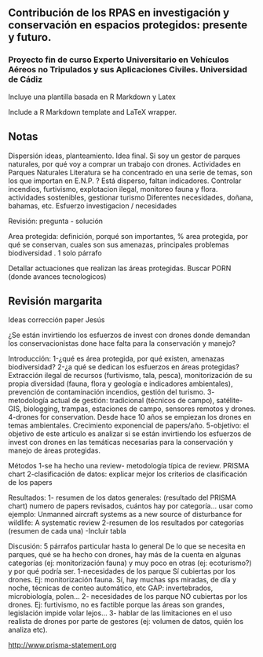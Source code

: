 ## Contribución de los RPAS en investigación y conservación en espacios protegidos: presente y futuro. 
### Proyecto fin de curso Experto Universitario en Vehículos Aéreos no Tripulados y sus Aplicaciones Civiles. Universidad de Cádiz 

Incluye una plantilla basada en R Markdown y Latex

Include a R Markdown template and LaTeX wrapper.



## Notas

Dispersión ideas, planteamiento. Idea final. 
Si soy un gestor de parques naturales, por qué voy a comprar un trabajo con drones.
Actividades en Parques Naturales
Literatura se ha concentrado en una serie de temas, son los que importan en E.N.P. ?
Está disperso, faltan indicadores. 
Controlar incendios, furtivismo, explotacion ilegal, monitoreo fauna y flora. actividades sostenibles, gestionar turismo
Diferentes necesidades, doñana, bahamas, etc. 
Esfuerzo investigacion / necesidades

Revisión: pregunta - solución	

Area protegida: definición, porqué son importantes, % area protegida, por qué se conservan, cuales son sus amenazas, principales problemas biodiversidad . 1 solo párrafo

Detallar actuaciones que realizan las áreas protegidas. Buscar PORN (donde avances tecnologicos)


## Revisión margarita

Ideas corrección paper Jesús

¿Se están invirtiendo los esfuerzos de invest con drones donde demandan los conservacionistas done hace falta para la conservación y manejo?

Introducción:
1-¿qué es área protegida, por qué existen, amenazas biodiversidad?
2-¿a qué se dedican los esfuerzos en áreas protegidas? Extracción ilegal de recursos (furtivismo, tala, pesca), monitorización de su propia diversidad (fauna, flora y geología e indicadores ambientales), prevención de contaminación incendios, gestión del turismo. 
3- metodología actual de gestión: tradicional (técnicos de campo), satélite-GIS, biologging, trampas, estaciones de campo, sensores remotos y drones. 
4-drones for conservation. Desde hace 10 años se empiezan los drones en temas ambientales. Crecimiento exponencial de papers/año. 
5-objetivo: el objetivo de este artículo es analizar si se están invirtiendo los esfuerzos de invest con drones en las temáticas necesarias para la conservación y manejo de áreas protegidas. 

Métodos
1-se ha hecho una review- metodología típica de review. PRISMA chart
2-clasificación de datos: explicar mejor los criterios de clasificación de los papers

Resultados:
1- resumen de los datos generales: (resultado del PRISMA chart) numero de papers revisados, cuántos hay por categoría… usar como ejemplo: Unmanned aircraft systems as a new source of disturbance for wildlife: A systematic review
2-resumen de los resultados por categorías (resumen de cada una)
-Incluir tabla

Discusión:
5 párrafos particular hasta lo general
De lo que se necesita en parques, qué se ha hecho con drones, hay más de la cuenta en algunas categorías (ej: monitorización fauna) y muy poco en otras (ej: ecoturismo?) y por qué podría ser.
1-necesidades de los parque Sí cubiertas por los drones. Ej: monitorización fauna. Sí, hay muchas sps miradas, de día y noche, técnicas de conteo automático, etc GAP: invertebrados, microbiología, polen…
2- necesidades de los parque NO cubiertas por los drones. Ej: furtivismo, no es factible porque las áreas son grandes, legislación impide volar lejos…
3- hablar de las limitaciones en el uso realista de drones por parte de gestores (ej: volumen de datos, quién los analiza etc).


http://www.prisma-statement.org
